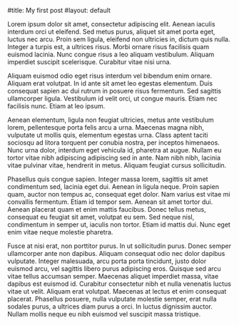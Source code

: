 #title: My first post
#layout: default

Lorem ipsum dolor sit amet, consectetur adipiscing elit. Aenean iaculis interdum orci ut eleifend. Sed metus purus, aliquet sit amet porta eget, luctus nec arcu. Proin sem ligula, eleifend non ultricies in, dictum quis nulla. Integer a turpis est, a ultrices risus. Morbi ornare risus facilisis quam euismod lacinia. Nunc congue risus a leo aliquam vestibulum. Aliquam imperdiet suscipit scelerisque. Curabitur vitae nisi urna.

Aliquam euismod odio eget risus interdum vel bibendum enim ornare. Aliquam erat volutpat. In id ante sit amet leo egestas elementum. Duis consequat sapien ac dui rutrum in posuere risus fermentum. Sed sagittis ullamcorper ligula. Vestibulum id velit orci, ut congue mauris. Etiam nec facilisis nunc. Etiam at leo ipsum.

Aenean elementum, ligula non feugiat ultricies, metus ante vestibulum lorem, pellentesque porta felis arcu a urna. Maecenas magna nibh, vulputate ut mollis quis, elementum egestas urna. Class aptent taciti sociosqu ad litora torquent per conubia nostra, per inceptos himenaeos. Nunc urna dolor, interdum eget vehicula id, pharetra at augue. Nullam eu tortor vitae nibh adipiscing adipiscing sed in ante. Nam nibh nibh, lacinia vitae pulvinar vitae, hendrerit in metus. Aliquam feugiat cursus sollicitudin.

Phasellus quis congue sapien. Integer massa lorem, sagittis sit amet condimentum sed, lacinia eget dui. Aenean in ligula neque. Proin sapien quam, auctor non tempus ac, consequat eget dolor. Nam varius est vitae mi convallis fermentum. Etiam id tempor sem. Aenean sit amet tortor dui. Aenean placerat quam et enim mattis faucibus. Donec tellus metus, consequat eu feugiat sit amet, volutpat eu sem. Sed neque nisl, condimentum in semper ut, iaculis non tortor. Etiam id mattis dui. Nunc eget enim vitae neque molestie pharetra.

Fusce at nisi erat, non porttitor purus. In ut sollicitudin purus. Donec semper ullamcorper ante non dapibus. Aliquam consequat odio nec dolor dapibus vulputate. Integer malesuada, arcu porta porta tincidunt, justo dolor euismod arcu, vel sagittis libero purus adipiscing eros. Quisque sed arcu vitae tellus accumsan semper. Maecenas aliquet imperdiet massa, vitae dapibus est euismod id. Curabitur consectetur nibh et nulla venenatis luctus vitae ut velit. Aliquam erat volutpat. Maecenas at lectus et enim consequat placerat. Phasellus posuere, nulla vulputate molestie semper, erat nulla sodales purus, a ultrices diam purus a orci. In luctus dignissim auctor. Nullam mollis neque eu nibh euismod vel suscipit massa tristique. 
